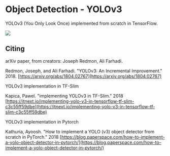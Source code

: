 # Object Detection - YOLOv3

YOLOv3 (You Only Look Once) implemented from scratch in TensorFlow.

![](./output/video_test.gif)

## Citing

arXiv paper, from creators: Joseph Redmon, Ali Farhadi.

Redmon, Joseph, and Ali Farhadi. "YOLOv3: An Incremental Improvement." 2018. [https://arxiv.org/abs/1804.02767](https://arxiv.org/abs/1804.02767)

YOLOv3 implementation in TF-Slim

Kapica, Pawel. "implementing YOLOv3 in TF-Slim." 2018 [https://itnext.io/implementing-yolo-v3-in-tensorflow-tf-slim-c3c55ff59dbe](https://itnext.io/implementing-yolo-v3-in-tensorflow-tf-slim-c3c55ff59dbe)

YOLOv3 implementation in Pytorch

Kathuria, Ayoosh. "How to implement a YOLO (v3) object detector from scratch in PyTorch." 2018 [https://blog.paperspace.com/how-to-implement-a-yolo-object-detector-in-pytorch/](https://blog.paperspace.com/how-to-implement-a-yolo-object-detector-in-pytorch/)
